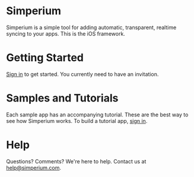 # Simperium

Simperium is a simple tool for adding automatic, transparent, realtime syncing to your apps. This is the iOS framework.

# Getting Started

[Sign in](http://simperium.com) to get started. You currently need to have an invitation.

# Samples and Tutorials

Each sample app has an accompanying tutorial. These are the best way to see how Simperium works. To build a tutorial app, [sign in](http://simperium.com).

# Help

Questions? Comments? We're here to help. Contact us at [help@simperium.com](mailto://help@simperium.com).